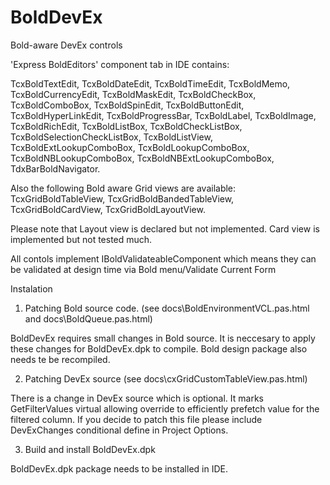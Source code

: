 # BoldDevEx
Bold-aware DevEx controls

'Express BoldEditors' component tab in IDE contains:

TcxBoldTextEdit, TcxBoldDateEdit, TcxBoldTimeEdit, TcxBoldMemo, TcxBoldCurrencyEdit, TcxBoldMaskEdit, TcxBoldCheckBox, TcxBoldComboBox, TcxBoldSpinEdit, TcxBoldButtonEdit, TcxBoldHyperLinkEdit, TcxBoldProgressBar, TcxBoldLabel, TcxBoldImage, TcxBoldRichEdit, TcxBoldListBox, TcxBoldCheckListBox, TcxBoldSelectionCheckListBox, TcxBoldListView, TcxBoldExtLookupComboBox, TcxBoldLookupComboBox, TcxBoldNBLookupComboBox, TcxBoldNBExtLookupComboBox, TdxBarBoldNavigator.

Also the following Bold aware Grid views are available:
  TcxGridBoldTableView, TcxGridBoldBandedTableView, TcxGridBoldCardView, TcxGridBoldLayoutView.
  
Please note that Layout view is declared but not implemented. Card view is implemented but not tested much.

All contols implement IBoldValidateableComponent which means they can be validated at design time via Bold menu/Validate Current Form

Instalation

1. Patching Bold source code. (see docs\BoldEnvironmentVCL.pas.html and docs\BoldQueue.pas.html)

BoldDevEx requires small changes in Bold source. It is neccesary to apply these changes for BoldDevEx.dpk to compile.
Bold design package also needs te be recompiled.

2. Patching DevEx source (see docs\cxGridCustomTableView.pas.html)

There is a change in DevEx source which is optional. It marks GetFilterValues virtual allowing override to efficiently prefetch value for the filtered column. If you decide to patch this file please include DevExChanges conditional define in Project Options.

3. Build and install BoldDevEx.dpk

BoldDevEx.dpk package needs to be installed in IDE.
